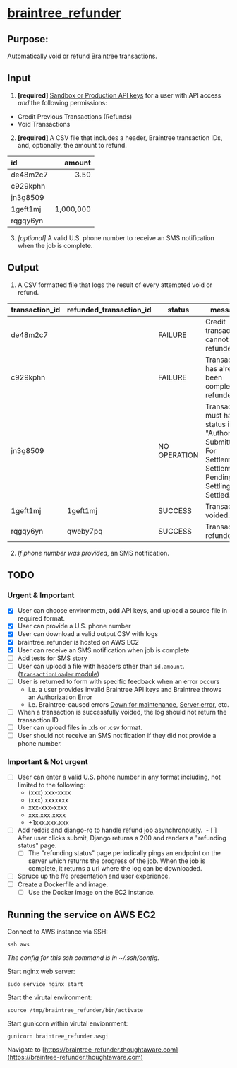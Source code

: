 # [braintree_refunder](https://braintree-refunder.thoughtaware.com)

## Purpose:

Automatically void or refund Braintree transactions.

## Input

1. **[required]** [Sandbox or Production API keys](https://articles.braintreepayments.com/control-panel/important-gateway-credentials#api-keys) for a user with API access _and_ the following permissions:
* Credit Previous Transactions (Refunds)
* Void Transactions

2. **[required]** A CSV file that includes a header, Braintree transaction IDs, and, optionally, the amount to refund.

| id | amount |
| :--- | ---: |
| de48m2c7 | 3.50 |
| c929kphn | |
| jn3g8509 | |
| 1geft1mj | 1,000,000 |
| rqgqy6yn | |

3. _[optional]_ A valid U.S. phone number to receive an SMS notification when the job is complete.

## Output

1. A CSV formatted file that logs the result of every attempted void or refund.

| transaction_id | refunded_transaction_id | status | message | 
| --- | --- | --- | --- |
| de48m2c7  |  | FAILURE | Credit transactions cannot be refunded. |
| c929kphn  |  | FAILURE | Transaction has already been completely refunded. |
| jn3g8509 | | NO OPERATION | Transaction must have a status in "Authorized, Submitted For Settlement, Settlement Pending, Settling, or Settled." |
| 1geft1mj | 1geft1mj | SUCCESS | Transaction voided. |
| rqgqy6yn | qweby7pq | SUCCESS | Transaction refunded. |

2. _If phone number was provided_, an SMS notification.

## TODO

### Urgent & Important

- [x] User can choose environmetn, add API keys, and upload a source file in required format.
- [x] User can provide a U.S. phone number
- [x] User can download a valid output CSV with logs
- [x] braintree_refunder is hosted on AWS EC2
- [x] User can receive an SMS notification when job is complete
- [ ] Add tests for SMS story
- [ ] User can upload a file with headers other than `id,amount`. ([`TransactionLoader` module](https://github.com/sheamunion/braintree_refunder/blob/master/refunder/transaction_loader.py))
- [ ] User is returned to form with specific feedback when an error occurs
  * i.e. a user provides invalid Braintree API keys and Braintree throws an Authorization Error
  * i.e. Braintree-caused errors [Down for maintenance](https://developers.braintreepayments.com/reference/general/exceptions/python#down-for-maintenance), [Server error](https://developers.braintreepayments.com/reference/general/exceptions/python#server-error), etc.
- [ ] When a transaction is successfully voided, the log should not return the transaction ID.
- [ ] User can upload files in .xls or .csv format.
- [ ] User should not receive an SMS notification if they did not provide a phone number.

### Important & Not urgent 
- [ ] User can enter a valid U.S. phone number in any format including, not limited to the following:
  * (xxx) xxx-xxxx
  * (xxx) xxxxxxx
  * xxx-xxx-xxxx
  * xxx.xxx.xxxx
  * +1xxx.xxx.xxx
- [ ] Add reddis and django-rq to handle refund job asynchronously.
  - [ ] After user clicks submit, Django returns a 200 and renders a "refunding status" page.
  - [ ] The "refunding status" page periodically pings an endpoint on the server which returns the progress of the job. When the job is complete, it returns a url where the log can be downloaded.
- [ ] Spruce up the f/e presentation and user experience.
- [ ] Create a Dockerfile and image.
  - [ ] Use the Docker image on the EC2 instance.

## Running the service on AWS EC2

Connect to AWS instance via SSH:

`ssh aws`

_The config for this ssh command is in ~/.ssh/config._

Start nginx web server:

`sudo service nginx start`

Start the virutal environment:

`source /tmp/braintree_refunder/bin/activate`

Start gunicorn within virutal envionrment:

`gunicorn braintree_refunder.wsgi`

Navigate to [https://braintree-refunder.thoughtaware.com](https://braintree-refunder.thoughtaware.com)

